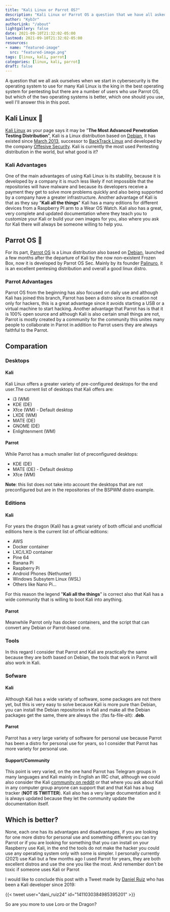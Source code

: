 ```yaml
---
title: "Kali Linux or Parrot OS?"
description: "Kali Linux or Parrot OS a question that we have all asked ourselves but which is better?"
author: "Kyb3r"
authorLink: "/about"
lightgallery: false
date: 2021-09-10T21:32:02-05:00
lastmod: 2021-09-10T21:32:02-05:00
resources:
- name: "featured-image"
  src: "featured-image.png"
tags: [linux, kali, parrot]
categories: [linux, kali, parrot]
draft: false
---
```

A question that we all ask ourselves when we start in cybersecurity is the operating system to use for many Kali Linux is the king in the best operating system for pentesting but there are a number of users who use Parrot OS, but which of the two operating systems is better, which one should you use, well I'll answer this in this post.

## Kali Linux :dragon:
[Kali Linux](https://kali.org) as your page says it may be "**The Most Advanced
Penetration Testing Distribution**", Kali is a Linux distribution based on [Debian](https://debian.org), it has existed since [March 2013](https://en.wikipedia.org/wiki/Kali_Linux), successor to [BackTrack Linux](https://en.wikipedia.org/wiki/BackTrack) and developed by the company [Offesive Security](https://offensive-security.com). Kali is currently the most used Pentesting distribution in the world, but what good is it?

### Kali Advantages
One of the main advantages of using Kali Linux is its stability, because it is developed by a company it is much less likely if not impossible that the repositories will have malware and because its developers receive a payment they get to solve more problems quickly and also being supported by a company have a greater infrastructure. Another advantage of Kali is that as they say "**Kali all the things**" Kali has a many editions for different devices from a Raspberry PI arm to a Wear OS Watch. Kali also has a great, very complete and updated documentation where they teach you to customize your Kali or build your own images for you, also where you ask for Kali there will always be someone willing to help you.

## Parrot OS :parrot:
For its part, [Parrot OS](https://parrotsec.org) is a Linux distribution also based on [Debian](https://debian.org), launched a few months after the departure of Kali by the now non-existent Frozen Box, now it is developed by Parrot OS Sec. Mainly by its founder [Palinuro](https://twitter.com/palinurosec), it is an excellent pentesing distribution and overall a good linux distro.

### Parrot Advantages
Parrot OS from the beginning has also focused on daily use and although Kali has joined this branch, Parrot has been a distro since its creation not only for hackers, this is a great advantage since it avoids starting a USB or a virtual machine to start hacking. Another advantage that Parrot has is that it is 100% open source and although Kali is also certain small things are not, Parrot is mostly created by a community for the community this unites many people to collaborate in Parrot in addition to Parrot users they are always faithful to the Parrot.

## Comparation

### Desktops

#### Kali
Kali Linux offers a greater variety of pre-configured desktops for the end user.The current list of desktops that Kali offers are:

* i3 (WM)
* KDE (DE)
* Xfce (WM) - Default desktop
* LXDE (WM)
* MATE (DE)
* GNOME (DE)
* Enlightenment (WM)

#### Parrot
While Parrot has a much smaller list of preconfigured desktops:

* KDE (DE)
* MATE (DE) - Default desktop
* Xfce (WM)

**Note**: this list does not take into account the desktops that are not preconfigured but are in the repositories of the BSPWM distro example.

### Editions

#### Kali
For years the dragon (Kali) has a great variety of both official and unofficial editions here is the current list of official editions:

* AWS
* Docker container
* LXC/LXD container
* Pine 64
* Banana Pi
* Raspberry Pi
* Android Phones (Nethunter)
* Windows Subsytem Linux (WSL)
* Others like Nano Pi...

For this reason the legend "**Kali all the things**" is correct also that Kali has a wide community that is willing to boot Kali into anything.

#### Parrot
Meanwhile Parrot only has docker containers, and the script that can convert any Debian or Parrot-based one.

### Tools
In this regard I consider that Parrot and Kali are practically the same because they are both based on Debian, the tools that work in Parrot will also work in Kali.

### Sofware

#### Kali
Although Kali has a wide variety of software, some packages are not there yet, but this is very easy to solve because Kali is more pure than Debian, you can install the Debian repositories in Kali and make all the Debian packages get the same, there are always the :(fas fa-file-alt): .**deb**.

#### Parrot
Parrot has a very large variety of software for personal use because Parrot has been a distro for personal use for years, so I consider that Parrot has more variety for personal use.

#### Support/Community
This point is very varied, on the one hand Parrot has Telegram groups in many languages and Kali mainly in English an IRC chat, although we could also consider the Kali [community on reddit](https://www.reddit.com/r/Kalilinux) or that where you ask about Kali in any computer group anyone can support that and that Kali has a bug tracker (**NOT IS TWITTER**). Kali also has a very large documentation and it is always updated because they let the community update the documentation itself.

## Which is better?
None, each one has its advantages and disadvantages, if you are looking for one more distro for personal use and something different you can try Parrot or if you are looking for something that you can install on your Raspberry use Kali, in the end the tools do not make the hacker you could use any operating system only with some is simpler. I personally currently (2021) use Kali but a few months ago I used Parrot for years, they are both excellent distros and use the one you like the most. And remember don't be toxic if someone uses Kali or Parrot

I would like to conclude this post with a Tweet made by [Daniel Ruiz](https://twitter.com/dani_ruiz24) who has been a Kali developer since 2019:

{{< tweet user="dani_ruiz24" id="1411030384985395201" >}}

So are you more to use Loro or the Dragon?
